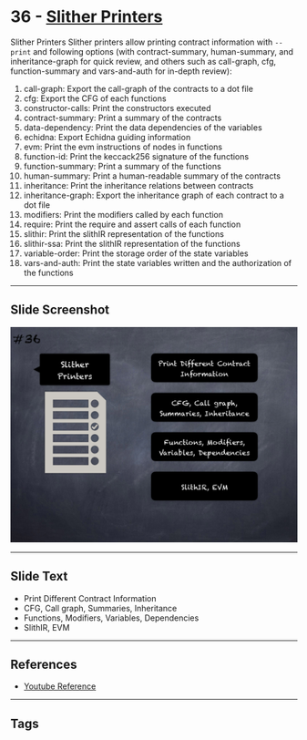 
# 36 - [Slither Printers](./Slither%20Printers.md)

Slither Printers Slither printers allow printing contract information with `--print` and following options (with contract-summary, human-summary, and inheritance-graph for quick review, and others such as call-graph, cfg, function-summary and vars-and-auth for in-depth review):

1. call-graph: Export the call-graph of the contracts to a dot file
2. cfg: Export the CFG of each functions
3. constructor-calls: Print the constructors executed
4. contract-summary: Print a summary of the contracts
5. data-dependency: Print the data dependencies of the variables
6. echidna: Export Echidna guiding information
7. evm: Print the evm instructions of nodes in functions
8. function-id: Print the keccack256 signature of the functions
9. function-summary: Print a summary of the functions
10. human-summary: Print a human-readable summary of the contracts
11. inheritance: Print the inheritance relations between contracts
12. inheritance-graph: Export the inheritance graph of each contract to a dot file
13. modifiers: Print the modifiers called by each function
14. require: Print the require and assert calls of each function
15. slithir: Print the slithIR representation of the functions
16. slithir-ssa: Print the slithIR representation of the functions          
17. variable-order: Print the storage order of the state variables
18. vars-and-auth: Print the state variables written and the authorization of the functions
___
## Slide Screenshot
![036.png](../../images/6.%20Audit%20Techniques%20and%20Tools%20101/036.png)
___
## Slide Text
- Print Different Contract Information
- CFG, Call graph, Summaries, Inheritance
- Functions, Modifiers, Variables, Dependencies
- SlithIR, EVM
___
## References
- [Youtube Reference](https://youtu.be/QstpNY1IuqM?t=1108)
___
## Tags
